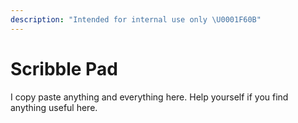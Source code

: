 ```yaml
---
description: "Intended for internal use only \U0001F60B"
---
```


# Scribble Pad

I copy paste anything and everything here. Help yourself if you find anything useful here.


